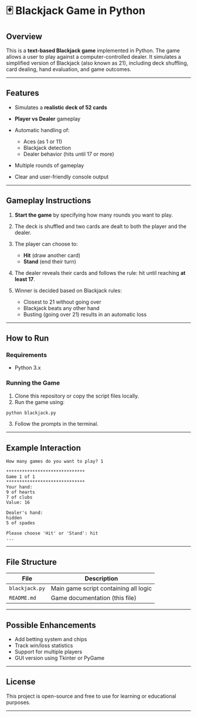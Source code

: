 # 🃏 Blackjack Game in Python

## Overview

This is a **text-based Blackjack game** implemented in Python. The game allows a user to play against a computer-controlled dealer. It simulates a simplified version of Blackjack (also known as 21), including deck shuffling, card dealing, hand evaluation, and game outcomes.

---

## Features

* Simulates a **realistic deck of 52 cards**
* **Player vs Dealer** gameplay
* Automatic handling of:

  * Aces (as 1 or 11)
  * Blackjack detection
  * Dealer behavior (hits until 17 or more)
* Multiple rounds of gameplay
* Clear and user-friendly console output

---

## Gameplay Instructions

1. **Start the game** by specifying how many rounds you want to play.
2. The deck is shuffled and two cards are dealt to both the player and the dealer.
3. The player can choose to:

   * **Hit** (draw another card)
   * **Stand** (end their turn)
4. The dealer reveals their cards and follows the rule: hit until reaching **at least 17**.
5. Winner is decided based on Blackjack rules:

   * Closest to 21 without going over
   * Blackjack beats any other hand
   * Busting (going over 21) results in an automatic loss

---

## How to Run

### Requirements

* Python 3.x

### Running the Game

1. Clone this repository or copy the script files locally.
2. Run the game using:

```bash
python blackjack.py
```

3. Follow the prompts in the terminal.

---

## Example Interaction

```
How many games do you want to play? 1

******************************
Game 1 of 1
******************************
Your hand:
9 of hearts
7 of clubs
Value: 16

Dealer's hand:
hidden
5 of spades

Please choose 'Hit' or 'Stand': hit
...
```

---

## File Structure

| File           | Description                           |
| -------------- | ------------------------------------- |
| `blackjack.py` | Main game script containing all logic |
| `README.md`    | Game documentation (this file)        |

---

## Possible Enhancements

* Add betting system and chips
* Track win/loss statistics
* Support for multiple players
* GUI version using Tkinter or PyGame

---

## License

This project is open-source and free to use for learning or educational purposes.

---

